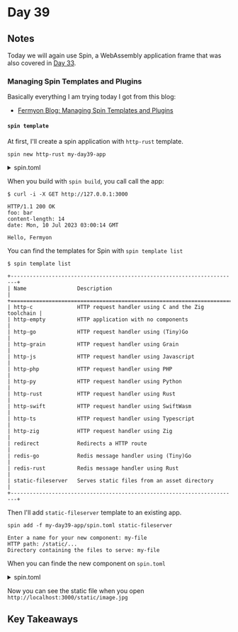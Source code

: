 # Day 39

## Notes

Today we will again use Spin, a WebAssembly application frame that was also covered in [Day 33](https://github.com/shinyay/100DaysOfLearnRustInOneMonthOfLunches/blob/main/Day033/day033.md).

### Managing Spin Templates and Plugins

Basically everything I am trying today I got from this blog:

- [Fermyon Blog: Managing Spin Templates and Plugins](https://www.fermyon.com/blog/managing-spin-templates-and-plugins)

#### `spin template`

At first, I'll create a spin application with `http-rust` template.

```shell
spin new http-rust my-day39-app
```

<details>
<summary>spin.toml</summary>

```toml
spin_manifest_version = "1"
authors = ["shinyay <shinya.com@gmail.com>"]
description = "This App is completely sample for Day 39."
name = "my-day39-app"
trigger = { type = "http", base = "/" }
version = "0.1.0"

[[component]]
id = "my-day39-app"
source = "target/wasm32-wasi/release/my_day39_app.wasm"
allowed_http_hosts = []
[component.trigger]
route = "/..."
[component.build]
command = "cargo build --target wasm32-wasi --release"
watch = ["src/**/*.rs", "Cargo.toml"]

```

</details>

When you build with `spin build`, you call call the app:

```shell
$ curl -i -X GET http://127.0.0.1:3000

HTTP/1.1 200 OK
foo: bar
content-length: 14
date: Mon, 10 Jul 2023 03:00:14 GMT

Hello, Fermyon
```

You can find the templates for Spin with `spin template list`

```shell
$ spin template list

+------------------------------------------------------------------------+
| Name                Description                                        |
+========================================================================+
| http-c              HTTP request handler using C and the Zig toolchain |
| http-empty          HTTP application with no components                |
| http-go             HTTP request handler using (Tiny)Go                |
| http-grain          HTTP request handler using Grain                   |
| http-js             HTTP request handler using Javascript              |
| http-php            HTTP request handler using PHP                     |
| http-py             HTTP request handler using Python                  |
| http-rust           HTTP request handler using Rust                    |
| http-swift          HTTP request handler using SwiftWasm               |
| http-ts             HTTP request handler using Typescript              |
| http-zig            HTTP request handler using Zig                     |
| redirect            Redirects a HTTP route                             |
| redis-go            Redis message handler using (Tiny)Go               |
| redis-rust          Redis message handler using Rust                   |
| static-fileserver   Serves static files from an asset directory        |
+------------------------------------------------------------------------+
```

Then I'll add `static-fileserver` template to an existing app.

```shell
spin add -f my-day39-app/spin.toml static-fileserver
```

```shell
Enter a name for your new component: my-file
HTTP path: /static/...
Directory containing the files to serve: my-file
```

When you can finde the new component on `spin.toml`

<details>
<summary>spin.toml</summary>

```toml
spin_manifest_version = "1"
authors = ["shinyay <shinya.com@gmail.com>"]
description = "This App is completely sample for Day 39."
name = "my-day39-app"
trigger = { type = "http", base = "/" }
version = "0.1.0"

[[component]]
id = "my-day39-app"
source = "target/wasm32-wasi/release/my_day39_app.wasm"
allowed_http_hosts = []
[component.trigger]
route = "/..."
[component.build]
command = "cargo build --target wasm32-wasi --release"
watch = ["src/**/*.rs", "Cargo.toml"]

[[component]]
source = { url = "https://github.com/fermyon/spin-fileserver/releases/download/v0.0.2/spin_static_fs.wasm", digest = "sha256:65456bf4e84cf81b62075e761b2b0afaffaef2d0aeda521b245150f76b96421b" }
id = "my-file"
files = [ { source = "my-file", destination = "/" } ]
[component.trigger]
route = "/static/..."

```

</details>

Now you can see the static file when you open `http://localhost:3000/static/image.jpg`

## Key Takeaways
